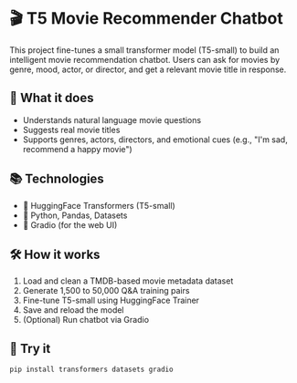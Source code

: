 # 🎬 T5 Movie Recommender Chatbot

This project fine-tunes a small transformer model (T5-small) to build an intelligent movie recommendation chatbot. Users can ask for movies by genre, mood, actor, or director, and get a relevant movie title in response.

## 🧠 What it does

- Understands natural language movie questions
- Suggests real movie titles
- Supports genres, actors, directors, and emotional cues (e.g., "I'm sad, recommend a happy movie")

## 📚 Technologies

- 🤗 HuggingFace Transformers (T5-small)
- 🐍 Python, Pandas, Datasets
- 💬 Gradio (for the web UI)

## 🛠 How it works

1. Load and clean a TMDB-based movie metadata dataset
2. Generate 1,500 to 50,000 Q&A training pairs
3. Fine-tune T5-small using HuggingFace Trainer
4. Save and reload the model
5. (Optional) Run chatbot via Gradio

## 🚀 Try it

```bash
pip install transformers datasets gradio

